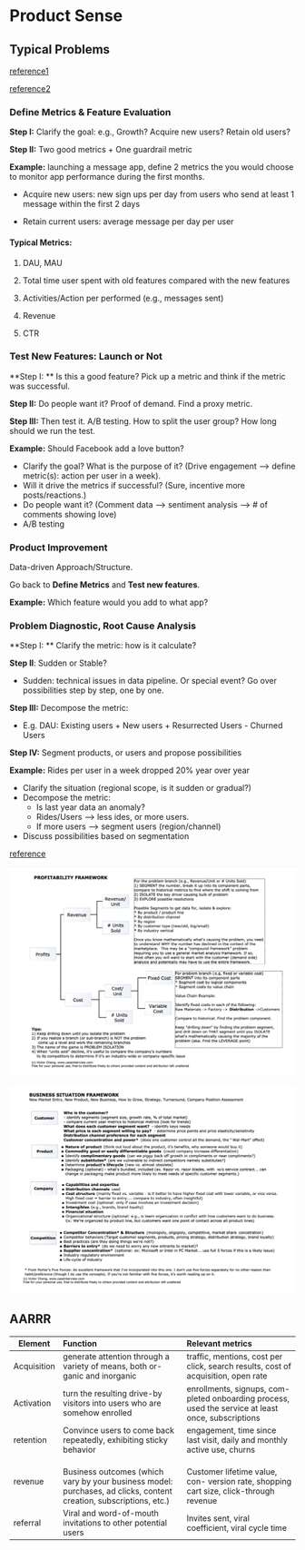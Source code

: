 # Product Sense



## Typical Problems

[reference1](https://www.youtube.com/watch?v=Jg_AnlGzU7Y)

[reference2](https://instant.1point3acres.com/thread/679303)

### Define Metrics & Feature Evaluation

**Step I:** Clarify the goal: e.g., Growth? Acquire new users? Retain old users? 

**Step II:** Two good metrics + One guardrail metric



**Example:** launching a message app, define 2 metrics the you would choose to monitor app performance during the first months. 

- Acquire new users: new sign ups per day from users who send at least 1 message within the first 2 days

- Retain current users: average message per day per user



#### Typical Metrics:

1. DAU, MAU

2. Total time user spent with old features compared with the new features

3. Activities/Action per performed (e.g., messages sent)

4. Revenue

5. CTR

   

### Test New Features: Launch or Not

**Step I: ** Is this a good feature? Pick up a metric and think if the metric was successful. 

**Step II:** Do people want it? Proof of demand. Find a proxy metric.

**Step III:** Then test it. A/B testing. How to split the user group? How long should we run the test. 



**Example:** Should Facebook add a love button?

- Clarify the goal? What is the purpose of it? (Drive engagement --> define metric(s): action per user in a week). 
- Will it drive the metrics if successful? (Sure, incentive more posts/reactions.)
- Do people want it? (Comment data --> sentiment analysis --> # of comments showing love)
- A/B testing



### Product Improvement

Data-driven Approach/Structure. 

Go back to **Define Metrics** and **Test new features**. 



**Example:** Which feature would you add to what app? 



### Problem Diagnostic, Root Cause Analysis

**Step I: ** Clarify the metric: how is it calculate? 

**Step II**: Sudden or Stable? 

- Sudden: technical issues in data pipeline. Or special event? Go over possibilities step by step, one by one.

**Step III:** Decompose the metric: 

- E.g. DAU: Existing users + New users + Resurrected Users - Churned Users

**Step IV:** Segment products, or users and propose possibilities



**Example:** Rides per user in a week dropped 20% year over year

- Clarify the situation (regional scope, is it sudden or gradual?)
- Decompose the metric: 
  - Is last year data an anomaly? 
  - Rides/Users --> less ides, or more users. 
  - If more users --> segment users (region/channel)
- Discuss possibilities based on segmentation



[reference](https://www.caseinterview.com/case_interview_frameworks.pdf)

![product_sense1.png](https://github.com/dongzhang84/Study_Notes/blob/main/figures/AB_testing/product_sense1.png?raw=true)

![product_sense2.png](https://github.com/dongzhang84/Study_Notes/blob/main/figures/AB_testing/product_sense2.png?raw=true)



## AARRR



| **Element** | **Function**                                                 | **Relevant metrics**                                         |
| ----------- | :----------------------------------------------------------- | :----------------------------------------------------------- |
| Acquisition | generate attention through a variety of means, both or- ganic and inorganic | traffic, mentions, cost per click, search results, cost of acquisition, open rate |
| Activation  | turn the resulting drive-by visitors into users who are somehow enrolled | enrollments, signups, com- pleted onboarding process, used the service at least once, subscriptions |
| retention   | Convince users to come back repeatedly, exhibiting sticky behavior | engagement, time since last visit, daily and monthly active use, churns |
| revenue     | <br />Business outcomes (which vary by your business model: purchases, ad clicks, content creation, subscriptions, etc.) | <br />Customer lifetime value, con- version rate, shopping cart size, click-through revenue |
| referral    | Viral and word-of-mouth invitations to other potential users | Invites sent, viral coefficient, viral cycle time            |



